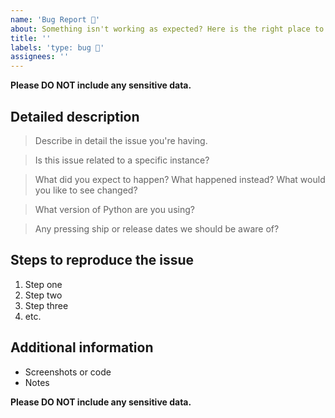```yaml
---
name: 'Bug Report 🐛'
about: Something isn't working as expected? Here is the right place to report.
title: ''
labels: 'type: bug 🐛'
assignees: ''
---
```


<!-- Feel free to remove sections that aren't relevant.

## Title line template: [Title]: Brief description

-->

**Please DO NOT include any sensitive data.**

## Detailed description

> Describe in detail the issue you're having.

> Is this issue related to a specific instance?

> What did you expect to happen? What happened instead? What would you like to
> see changed?

> What version of Python are you using?

> Any pressing ship or release dates we should be aware of?

## Steps to reproduce the issue

1. Step one
2. Step two
3. Step three
4. etc.

## Additional information

- Screenshots or code
- Notes

**Please DO NOT include any sensitive data.**
